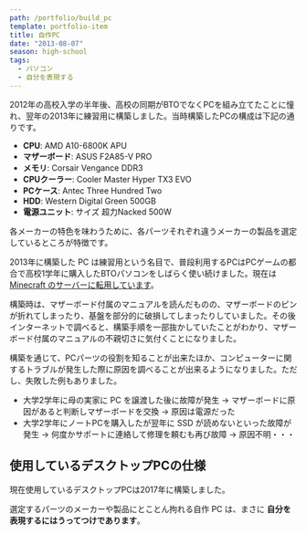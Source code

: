 ```yaml
---
path: /portfolio/build_pc
template: portfolio-item
title: 自作PC
date: "2013-08-07"
season: high-school
tags:
  - パソコン
  - 自分を表現する
---
```


2012年の高校入学の半年後、高校の同期がBTOでなくPCを組み立てたことに憧れ、翌年の2013年に練習用に構築しました。当時構築したPCの構成は下記の通りです。

- **CPU**: AMD A10-6800K APU
- **マザーボード**: ASUS F2A85-V PRO
- **メモリ**: Corsair Vengance DDR3
- **CPUクーラー**: Cooler Master Hyper TX3 EVO
- **PCケース**: Antec Three Hundred Two
- **HDD**: Western Digital Green 500GB
- **電源ユニット**: サイズ 超力Nacked 500W

各メーカーの特色を味わうために、各パーツそれぞれ違うメーカーの製品を選定しているところが特徴です。

2013年に構築した PC は練習用という名目で、普段利用するPCはPCゲームの都合で高校1学年に購入したBTOパソコンをしばらく使い続けました。現在は [Minecraft のサーバーに転用しています](/portfolio/minecraft_server/)。

構築時は、マザーボード付属のマニュアルを読んだものの、マザーボードのピンが折れてしまったり、基盤を部分的に破損してしまったりしていました。その後インターネットで調べると、構築手順を一部抜かしていたことがわかり、マザーボード付属のマニュアルの不親切さに気付くことになりました。

構築を通じて、PCパーツの役割を知ることが出来たほか、コンピューターに関するトラブルが発生した際に原因を調べることが出来るようになりました。ただし、失敗した例もありました。

- 大学2学年に母の実家に PC を譲渡した後に故障が発生 → マザーボードに原因があると判断しマザーボードを交換 → 原因は電源だった
- 大学2学年にノートPCを購入したが翌年に SSD が読めないといった故障が発生 → 何度かサポートに連絡して修理を頼むも再び故障 → 原因不明・・・

## 使用しているデスクトップPCの仕様

現在使用しているデスクトップPCは2017年に構築しました。

選定するパーツのメーカーや製品にとことん拘れる自作 PC は、まさに **自分を表現するにはうってつけであります**。

<pasotan-iframe elementId="8a6vvf" id="X6qKB/2">
